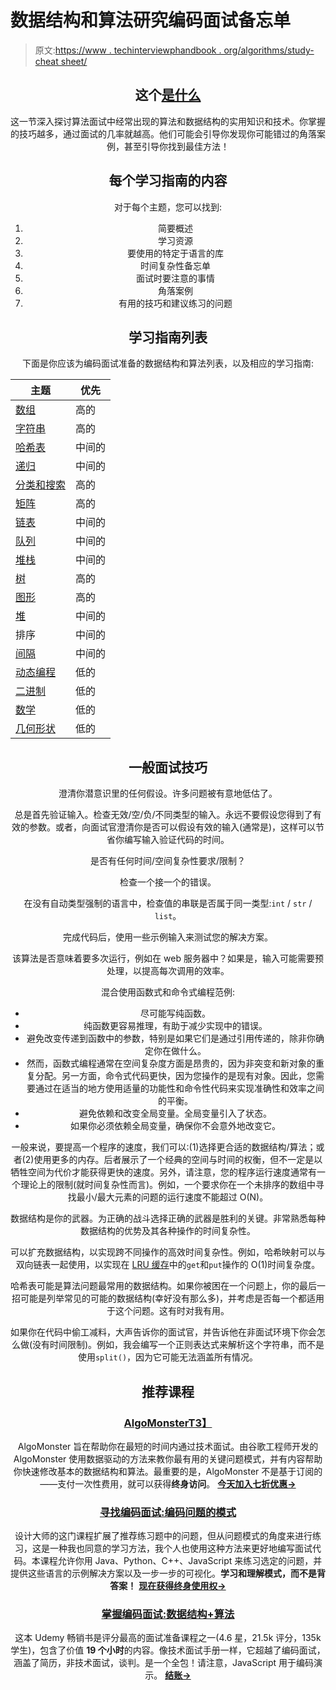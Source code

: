 # 数据结构和算法研究编码面试备忘单

> 原文:[https://www . techinterviewphandbook . org/algorithms/study-cheat sheet/](https://www.techinterviewhandbook.org/algorithms/study-cheatsheet/)

<header>

## 这个[是什么](#what-is-this "Direct link to heading")

这一节深入探讨算法面试中经常出现的算法和数据结构的实用知识和技术。你掌握的技巧越多，通过面试的几率就越高。他们可能会引导你发现你可能错过的角落案例，甚至引导你找到最佳方法！

## 每个学习指南的内容[](#contents-of-each-study-guide "Direct link to heading")

对于每个主题，您可以找到:

1.  简要概述
2.  学习资源
3.  要使用的特定于语言的库
4.  时间复杂性备忘单
5.  面试时要注意的事情
6.  角落案例
7.  有用的技巧和建议练习的问题

## 学习指南列表[](#study-guides-list "Direct link to heading")

下面是你应该为编码面试准备的数据结构和算法列表，以及相应的学习指南:

| 主题 | 优先 |
| --- | --- |
| [数组](/algorithms/array/) | 高的 |
| [字符串](/algorithms/string/) | 高的 |
| [哈希表](/algorithms/hash-table/) | 中间的 |
| [递归](/algorithms/recursion/) | 中间的 |
| [分类和搜索](/algorithms/sorting-searching/) | 高的 |
| [矩阵](/algorithms/matrix/) | 高的 |
| [链表](/algorithms/linked-list/) | 中间的 |
| [队列](/algorithms/queue/) | 中间的 |
| [堆栈](/algorithms/stack/) | 中间的 |
| [树](/algorithms/tree/) | 高的 |
| [图形](/algorithms/graph/) | 高的 |
| [堆](/algorithms/heap/) | 中间的 |
| 排序 | 中间的 |
| [间隔](/algorithms/interval/) | 中间的 |
| [动态编程](/algorithms/dynamic-programming/) | 低的 |
| [二进制](/algorithms/binary/) | 低的 |
| [数学](/algorithms/math/) | 低的 |
| [几何形状](/algorithms/geometry/) | 低的 |

## 一般面试技巧[](#general-interview-tips "Direct link to heading")

澄清你潜意识里的任何假设。许多问题被有意地低估了。

总是首先验证输入。检查无效/空/负/不同类型的输入。永远不要假设您得到了有效的参数。或者，向面试官澄清你是否可以假设有效的输入(通常是)，这样可以节省你编写输入验证代码的时间。

是否有任何时间/空间复杂性要求/限制？

检查一个接一个的错误。

在没有自动类型强制的语言中，检查值的串联是否属于同一类型:`int` / `str` / `list`。

完成代码后，使用一些示例输入来测试您的解决方案。

该算法是否意味着要多次运行，例如在 web 服务器中？如果是，输入可能需要预处理，以提高每次调用的效率。

混合使用函数式和命令式编程范例:

*   尽可能写纯函数。
*   纯函数更容易推理，有助于减少实现中的错误。
*   避免改变传递到函数中的参数，特别是如果它们是通过引用传递的，除非你确定你在做什么。
*   然而，函数式编程通常在空间复杂度方面是昂贵的，因为非突变和新对象的重复分配。另一方面，命令式代码更快，因为您操作的是现有对象。因此，您需要通过在适当的地方使用适量的功能性和命令性代码来实现准确性和效率之间的平衡。
*   避免依赖和改变全局变量。全局变量引入了状态。
*   如果你必须依赖全局变量，确保你不会意外地改变它。

一般来说，要提高一个程序的速度，我们可以:(1)选择更合适的数据结构/算法；或者(2)使用更多的内存。后者展示了一个经典的空间与时间的权衡，但不一定是以牺牲空间为代价才能获得更快的速度。另外，请注意，您的程序运行速度通常有一个理论上的限制(就时间复杂性而言)。例如，一个要求你在一个未排序的数组中寻找最小/最大元素的问题的运行速度不能超过 O(N)。

数据结构是你的武器。为正确的战斗选择正确的武器是胜利的关键。非常熟悉每种数据结构的优势及其各种操作的时间复杂性。

可以扩充数据结构，以实现跨不同操作的高效时间复杂性。例如，哈希映射可以与双向链表一起使用，以实现在 [LRU 缓存](https://leetcode.com/problems/lru-cache/)中的`get`和`put`操作的 O(1)时间复杂度。

哈希表可能是算法问题最常用的数据结构。如果你被困在一个问题上，你的最后一招可能是列举常见的可能的数据结构(幸好没有那么多)，并考虑是否每一个都适用于这个问题。这有时对我有用。

如果你在代码中偷工减料，大声告诉你的面试官，并告诉他在非面试环境下你会怎么做(没有时间限制)。例如，我会编写一个正则表达式来解析这个字符串，而不是使用`split()`，因为它可能无法涵盖所有情况。

## 推荐课程[](#recommended-courses "Direct link to heading")

### [AlgoMonster](https://shareasale.com/r.cfm?b=1873647&u=3114753&m=114505&urllink=&afftrack=)[T3】](#algomonster "Direct link to heading")

AlgoMonster 旨在帮助你在最短的时间内通过技术面试。由谷歌工程师开发的 AlgoMonster 使用数据驱动的方法来教你最有用的关键问题模式，并有内容帮助你快速修改基本的数据结构和算法。最重要的是，AlgoMonster 不是基于订阅的——支付一次性费用，就可以获得**终身访问**。 [**今天加入七折优惠→**](https://shareasale.com/r.cfm?b=1873647&u=3114753&m=114505&urllink=&afftrack=)

### [寻找编码面试:编码问题的模式](https://designgurus.org/link/kJSIoU?url=https%3A%2F%2Fdesigngurus.org%2Fcourse%3Fcourseid%3Dgrokking-the-coding-interview)[](#grokking-the-coding-interview-patterns-for-coding-questions "Direct link to heading")

设计大师的这门课程扩展了推荐练习题中的问题，但从问题模式的角度来进行练习，这是一种我也同意的学习方法，我个人也使用这种方法来更好地编写面试代码。本课程允许你用 Java、Python、C++、JavaScript 来练习选定的问题，并提供这些语言的示例解决方案以及一步一步的可视化。**学习和理解模式，而不是背答案！** [**现在获得终身使用权→**](https://designgurus.org/link/kJSIoU?url=https%3A%2F%2Fdesigngurus.org%2Fcourse%3Fcourseid%3Dgrokking-the-coding-interview)

### [掌握编码面试:数据结构+算法](https://fxo.co/DQpY)[](#master-the-coding-interview-data-structures--algorithms "Direct link to heading")

这本 Udemy 畅销书是评分最高的面试准备课程之一(4.6 星，21.5k 评分，135k 学生)，包含了价值 **19 个小时**的内容。像技术面试手册一样，它超越了编码面试，涵盖了简历，非技术面试，谈判。是一个全包！请注意，JavaScript 用于编码演示。 [**结账→**](https://fxo.co/DQpY)

</header>